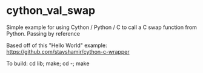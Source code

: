 # cython_val_swap
Simple example for using Cython / Python / C to call a C swap function from Python.  Passing by reference

Based off of this "Hello World" example: https://github.com/stavshamir/cython-c-wrapper

To build:
cd lib; make; cd -; make
